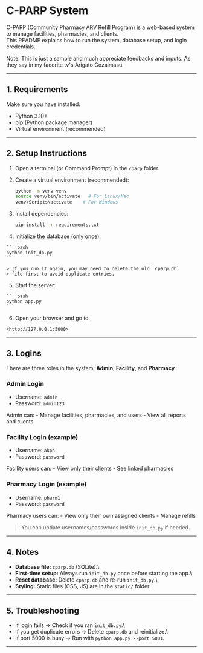 # C-PARP System

C-PARP (Community Pharmacy ARV Refill Program) is a web-based system to
manage facilities, pharmacies, and clients.\
This README explains how to run the system, database setup, and login
credentials. 

Note: This is just a sample and much appreciate feedbacks and inputs. 
As they say in my facorite tv's Arigato Gozaimasu

------------------------------------------------------------------------

## 1. Requirements

Make sure you have installed:

-   Python 3.10+
-   pip (Python package manager)
-   Virtual environment (recommended)

------------------------------------------------------------------------

## 2. Setup Instructions

1.  Open a terminal (or Command Prompt) in the `cparp` folder.

2.  Create a virtual environment (recommended):

    ``` bash
    python -m venv venv
    source venv/bin/activate   # For Linux/Mac
    venv\Scripts\activate    # For Windows
    ```

3.  Install dependencies:

    ``` bash
    pip install -r requirements.txt
    ```

4.   Initialize the database (only once):

    ``` bash
    python init_db.py
    ```

    > If you run it again, you may need to delete the old `cparp.db`
    > file first to avoid duplicate entries.

5.   Start the server:

    ``` bash
    python app.py
    ```

6.   Open your browser and go to:

    <http://127.0.0.1:5000>

------------------------------------------------------------------------

## 3. Logins

There are three roles in the system: **Admin**, **Facility**, and
**Pharmacy**.

### Admin Login

-   Username: `admin`
-   Password: `admin123`

Admin can: - Manage facilities, pharmacies, and users - View all reports
and clients

### Facility Login (example)

-   Username: `akph`
-   Password: `password`

Facility users can: - View only their clients - See linked pharmacies

### Pharmacy Login (example)

-   Username: `pharm1`
-   Password: `password`

Pharmacy users can: - View only their own assigned clients - Manage
refills

> You can update usernames/passwords inside `init_db.py` if needed.

------------------------------------------------------------------------

## 4. Notes

-   **Database file:** `cparp.db` (SQLite).\
-   **First-time setup:** Always run `init_db.py` once before starting
    the app.\
-   **Reset database:** Delete `cparp.db` and re-run `init_db.py`.\
-   **Styling:** Static files (CSS, JS) are in the `static/` folder.

------------------------------------------------------------------------

## 5. Troubleshooting

-   If login fails → Check if you ran `init_db.py`.\
-   If you get duplicate errors → Delete `cparp.db` and reinitialize.\
-   If port 5000 is busy → Run with `python app.py --port 5001`.

------------------------------------------------------------------------

